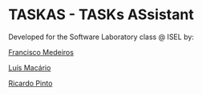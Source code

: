 # TASKAS - TASKs ASsistant

Developed for the Software Laboratory class @ ISEL by:

[Francisco Medeiros](https://github.com/Francisco-Medeiros00)

[Luís Macário](https://github.com/Luis-Macario)

[Ricardo Pinto](https://github.com/RicardoPinto26)

